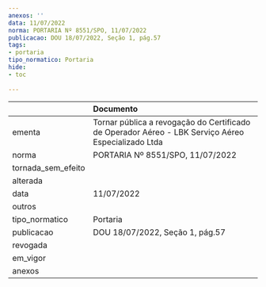 ```yaml
---
anexos: ''
data: 11/07/2022
norma: PORTARIA Nº 8551/SPO, 11/07/2022
publicacao: DOU 18/07/2022, Seção 1, pág.57
tags:
- portaria
tipo_normatico: Portaria
hide: 
- toc 
 
---
```


|                    | Documento                                                                                          |
|:-------------------|:---------------------------------------------------------------------------------------------------|
| ementa             | Tornar pública a revogação do Certificado de Operador Aéreo - LBK Serviço Aéreo Especializado Ltda |
| norma              | PORTARIA Nº 8551/SPO, 11/07/2022                                                                   |
| tornada_sem_efeito |                                                                                                    |
| alterada           |                                                                                                    |
| data               | 11/07/2022                                                                                         |
| outros             |                                                                                                    |
| tipo_normatico     | Portaria                                                                                           |
| publicacao         | DOU 18/07/2022, Seção 1, pág.57                                                                    |
| revogada           |                                                                                                    |
| em_vigor           |                                                                                                    |
| anexos             |                                                                                                    |